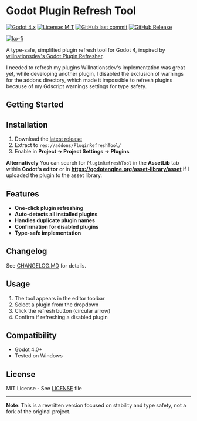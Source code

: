# Godot Plugin Refresh Tool

[![Godot 4.x](https://img.shields.io/badge/Godot-4.x-%23478cbf)](https://godotengine.org)
[![License: MIT](https://img.shields.io/badge/License-MIT-yellow.svg)](LICENSE)
[![GitHub last commit](https://img.shields.io/github/last-commit/lithiumfury/PluginRefreshTool)](https://github.com/lithiumfury/PluginRefreshTool/commits/main)
[![GitHub Release](https://img.shields.io/github/release/lithiumfury/PluginRefreshTool)](https://github.com/lithiumfury/PluginRefreshTool/releases/latest)


[![ko-fi](https://ko-fi.com/img/githubbutton_sm.svg)](https://ko-fi.com/X8X8O42I7)


A type-safe, simplified plugin refresh tool for Godot 4, inspired by [willnationsdev's Godot Plugin Refresher](https://github.com/willnationsdev/godot-plugin-refresher).

I needed to refresh my plugins Willnationsdev's implementation was great yet, while developing another plugin, I disabled the exclusion of warnings for the addons directory, 
which made it impossible to refresh plugins because of my Gdscript warnings settings for type safety. 

## Getting Started

## Installation

1. Download the [latest release](https://github.com/lithiumfury/PluginRefreshTool/releases/latest/)
2. Extract to `res://addons/PluginRefreshTool/`
3. Enable in **Project → Project Settings → Plugins**

**Alternatively**
You can search for `PluginRefreshTool` in the **AssetLib** tab within **Godot's editor** 
or in **https://godotengine.org/asset-library/asset** if I uploaded the plugin to the asset library.

## Features

- **One-click plugin refreshing**
- **Auto-detects all installed plugins**
- **Handles duplicate plugin names** 
- **Confirmation for disabled plugins**
- **Type-safe implementation** 

## Changelog
See [CHANGELOG.MD](CHANGELOG.MD) for details.

## Usage

1. The tool appears in the editor toolbar
2. Select a plugin from the dropdown
3. Click the refresh button (circular arrow)
4. Confirm if refreshing a disabled plugin


## Compatibility

- Godot 4.0+
- Tested on Windows

## License

MIT License - See [LICENSE](LICENSE) file

---

**Note**: This is a rewritten version focused on stability and type safety, not a fork of the original project.